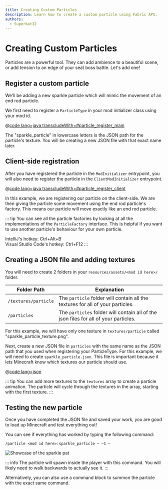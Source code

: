 ```yaml
---
title: Creating Custom Particles
description: Learn how to create a custom particle using Fabric API.
authors:
  - Superkat32
---
```


# Creating Custom Particles

Particles are a powerful tool. They can add ambience to a beautiful scene, or add tension to an edge of your seat boss battle. Let's add one!

## Register a custom particle

We'll be adding a new sparkle particle which will mimic the movement of an end rod particle.

We first need to register a `ParticleType` in your mod initializer class using your mod id.

@[code lang=java transcludeWith=#particle_register_main](@/reference/latest/src/main/java/com/example/docs/FabricDocsReference.java)

The "sparkle_particle" in lowercase letters is the JSON path for the particle's texture. You will be creating a new JSON file with that exact name later.

## Client-side registration

After you have registered the particle in the `ModInitializer` entrypoint, you will also need to register the particle in the `ClientModInitializer` entrypoint.

@[code lang=java transcludeWith=#particle_register_client](@/reference/latest/src/client/java/com/example/docs/FabricDocsReferenceClient.java)

In this example, we are registering our particle on the client-side. We are then giving the particle some movement using the end rod particle's factory. This means our particle will move exactly like an end rod particle.

::: tip
You can see all the particle factories by looking at all the implementations of the `ParticleFactory` interface. This is helpful if you want to use another particle's behaviour for your own particle.

IntelliJ's hotkey: Ctrl+Alt+B  
Visual Studio Code's hotkey: Ctrl+F12
:::

## Creating a JSON file and adding textures

You will need to create 2 folders in your `resources/assets/<mod id here>/` folder.

| Folder Path          | Explanation                                                                          |
|----------------------|--------------------------------------------------------------------------------------|
| `/textures/particle` | The `particle` folder will contain all the textures for all of your particles.       |
| `/particles`         | The `particles` folder will contain all of the json files for all of your particles. |

For this example, we will have only one texture in `textures/particle` called "sparkle_particle_texture.png".

Next, create a new JSON file in `particles` with the same name as the JSON path that you used when registering your ParticleType. For this example, we will need to create `sparkle_particle.json`. This file is important because it lets Minecraft know which textures our particle should use.

@[code lang=json](@/reference/latest/src/main/resources/assets/fabric-docs-reference/particles/sparkle_particle.json)

::: tip
You can add more textures to the `textures` array to create a particle animation. The particle will cycle through the textures in the array, starting with the first texture.
:::

## Testing the new particle

Once you have completed the JSON file and saved your work, you are good to load up Minecraft and test everything out!

You can see if everything has worked by typing the following command:

```
/particle <mod id here>:sparkle_particle ~ ~1 ~
```

![Showcase of the sparkle pat](/assets/develop/rendering/particles/sparkle-particle-showcase.png)

::: info
The particle will spawn inside the player with this command. You will likely need to walk backwards to actually see it.
:::

Alternatively, you can also use a command block to summon the particle with the exact same command.